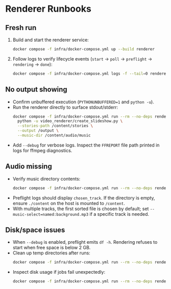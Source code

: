 # Renderer Runbooks

## Fresh run
1. Build and start the renderer service:
   ```bash
   docker compose -f infra/docker-compose.yml up --build renderer
   ```
2. Follow logs to verify lifecycle events (`start` → `poll` → `preflight` → `rendering` → `done`):
   ```bash
   docker compose -f infra/docker-compose.yml logs -f --tail=0 renderer
   ```

## No output showing
- Confirm unbuffered execution (`PYTHONUNBUFFERED=1` and `python -u`).
- Run the renderer directly to surface stdout/stderr:
  ```bash
  docker compose -f infra/docker-compose.yml run --rm --no-deps renderer \
    python -u video_renderer/create_slideshow.py \
    --stories-path /content/stories \
    --output /output \
    --music-dir /content/audio/music
  ```
- Add `--debug` for verbose logs. Inspect the `FFREPORT` file path printed in logs for ffmpeg diagnostics.

## Audio missing
- Verify music directory contents:
  ```bash
  docker compose -f infra/docker-compose.yml run --rm --no-deps renderer ls -l /content/audio/music
  ```
- Preflight logs should display `chosen_track`. If the directory is empty, ensure `./content` on the host is mounted to `/content`.
- With multiple tracks, the first sorted file is chosen by default; set `--music-select=named:background.mp3` if a specific track is needed.

## Disk/space issues
- When `--debug` is enabled, preflight emits `df -h`. Rendering refuses to start when free space is below 2 GB.
- Clean up temp directories after runs:
  ```bash
  docker compose -f infra/docker-compose.yml run --rm --no-deps renderer rm -rf /tmp/renderer/*
  ```
- Inspect disk usage if jobs fail unexpectedly:
  ```bash
  docker compose -f infra/docker-compose.yml run --rm --no-deps renderer df -h /
  ```
